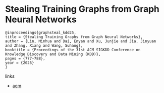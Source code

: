 # Stealing Training Graphs from Graph Neural Networks

```
@inproceedings{graphsteal_kdd25,
title = {Stealing Training Graphs from Graph Neural Networks},
author = {Lin, Minhua and Dai, Enyan and Xu, Junjie and Jia, Jinyuan and Zhang, Xiang and Wang, Suhang},
booktitle = {Proceedings of the 31st ACM SIGKDD Conference on Knowledge Discovery and Data Mining (KDD)},
pages = {777–788},
year = {2025}
}
```

links
- [acm](https://dl.acm.org/doi/10.1145/3690624.3709289)
